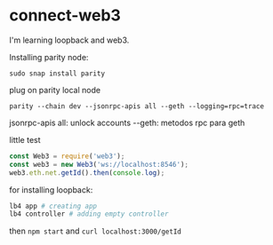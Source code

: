 # connect-web3

I'm learning loopback and web3.

Installing parity node:
```
sudo snap install parity
```

plug on parity local node
```
parity --chain dev --jsonrpc-apis all --geth --logging=rpc=trace
```
jsonrpc-apis all: unlock accounts
--geth: metodos rpc para geth

little test
```js
const Web3 = require('web3');
const web3 = new Web3('ws://localhost:8546');
web3.eth.net.getId().then(console.log);
```


for installing loopback:
```sh
lb4 app # creating app
lb4 controller # adding empty controller
```


then  `npm start`
and `curl localhost:3000/getId`

